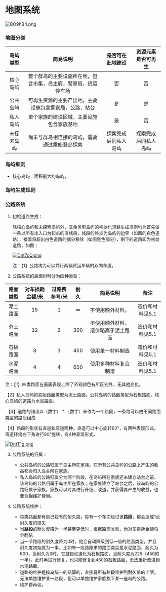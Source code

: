# 地图系统

![BO9hB4.png](https://s1.ax1x.com/2020/11/10/BO9hB4.png)

### 地图分类

|  岛屿类型  |                           简易说明                           |   是否可在此地建设   |  资源元素是否可再生  |
| :--------: | :----------------------------------------------------------: | :------------------: | :------------------: |
|  核心岛屿  | 整个群岛的主要设施所在地，包含市集，岛主府，警察局，货运停车场 |          否          |          否          |
|  公共岛屿  |    可再生资源的主要产出地，主要设施包含警察局，公路，站台    |          是          |          是          |
|  私人岛屿  |           单个家族的建设区域，主要设施包含家族基地           |          是          |          否          |
| 未探索岛屿 |         尚未与群岛相连接的岛屿，需要通过乘船登岛探索         | 探索完成后同私人岛屿 | 探索完成后同私人岛屿 |



### 岛屿细则

- 核心岛屿：面积最大的岛屿，

### 岛屿生成规则

### 公路系统

1. 初始道路生成：

   除核心岛屿和未探索岛屿外，其余类型岛屿的初始化道路生成规则均为首先做一条以所有出入口为起点的直线段，线段的终点为岛屿的边界（如图的白色道路），接着将超出白色道路的部分移除（如图黑色部分），剩下的道路即为初始道路，如图：

   [![Dnt7cQ.png](https://s3.ax1x.com/2020/11/18/Dnt7cQ.png)](https://imgchr.com/i/Dnt7cQ)
   
   注：【1】公路均为可以并行两辆货运车辆的双向车道。




2. 公路系统的路面材料分为四种类型：

| 路面类型 | 对车损耗金额/米 | 过路费参考/米 | 耐久 |              简易说明              |      备注       |
| :------: | :-------------: | :-----------: | :--: | :--------------------------------: | :-------------: |
| 泥土路面 |       15        |       1       |  ∞   |          不使用额外材料。          | 造价和材料见5.1 |
| 夯土路面 |       12        |       2       | 300  | 不使用额外材料，造价略高于泥土路面 | 造价和材料见5.1 |
| 石板路面 |        8        |       3       | 450  |          使用单一材料制造          | 造价和材料见5.1 |
| 水泥路面 |        4        |       4       | 600  |        使用多种材料复合制造        | 造价和材料见5.1 |

注：【1】四类路面在画面表现上除了外观颜色有所区别外，无其他变化。

​        【2】私人岛屿的初始路面类型为泥土路面。公共岛屿的路面类型为石板路面。核心岛屿的道路为水泥路面。

​        【3】道路的铺设以（数字） * （数字）米作为一个路段，一条路可以由不同路面类型的路段组成

​        【4】路段的形状有直道和弯道两种。直道可以中心旋转90°，有两种表现形式。弯道环绕左下角进行90°旋转，有4种表现形式。

[![DntT1g.png](https://s3.ax1x.com/2020/11/18/DntT1g.png)](https://imgchr.com/i/DntT1g)

3. 公路系统的归属：

   - 公共岛屿的公路归属于岛主所在家族。在所有公共岛屿的公路上产生的收益都会归入岛主所在家族。
   - 私人岛屿的公路归属分为两个阶段，在岛屿所在家族还未建立站台之前，该岛屿的公路归属于岛主所在家族；在家族建立了站台之后，该岛屿的公路归属于家族，家族可以对其进行升级、改道，并获得其产生的收益，也要负担维护费用。

4. 公路系统维护：
   - 每类路面都有自己独有的耐久度，每有一个车次经过该**路段**，都会造成1点耐久度的损失
   - 当**路段**的耐久度降为一半甚至更低时，根据路面类型，他对车损耗金额将会翻倍
   - 当一节路段的耐久度降为0时，他会自动降级到低一级的路面类型，并且耐久度初始就为一半。比如有一段路原来的路面类型是水泥路面，耐久为600，当耐久为0时，它就自动退化为石板路面，且耐久度为225（450的一半）。此时再进行修复，也只能修复到450的石板路面，无法重新改进到水泥路面。
   - 道路的维护是按岛统一的结算的，直接将所有路段维护到耐久值的上限。无法单独维护某一路段，但可以单独维护家族旗下某一座岛的公路。
   - 维护费再议。

   